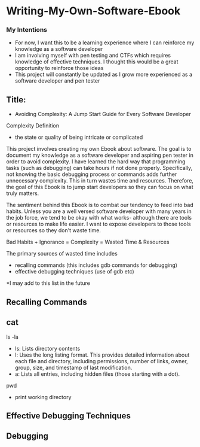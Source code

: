 # Writing-My-Own-Software-Ebook

### My Intentions
- For now, I want this to be a learning experience where I can reinforce my knowledge as a software developer
- I am involving myself with pen testing and CTFs which requires knowledge of effective techniques. I thought this would be a great opportunity to reinforce those ideas
- This project will constantly be updated as I grow more experienced as a software developer and pen tester

## Title: 
- Avoiding Complexity: A Jump Start Guide for Every Software Developer

Complexity Definition
- the state or quality of being intricate or complicated

This project involves creating my own Ebook about software. The goal is to document my knowledge as a software developer and aspiring pen tester in order to avoid complexity. I have learned the hard way that programming tasks (such as debugging) can take hours if not done properly. Specifically, not knowing the basic debugging process or commands adds further unnecessary complexity. This in turn wastes time and resources. Therefore, the goal of this Ebook is to jump start developers so they can focus on what truly matters.

The sentiment behind this Ebook is to combat our tendency to feed into bad habits. Unless you are a well versed software developer with many years in the job force, we tend to be okay with what works- although there are tools or resources to make life easier. I want to expose developers to those tools or resources so they don't waste time. 

Bad Habits + Ignorance = Complexity = Wasted Time & Resources

The primary sources of wasted time includes
- recalling commands (this includes gdb commands for debugging)
- effective debugging techniques (use of gdb etc)

*I may add to this list in the future

## Recalling Commands

cat 
- 

ls -la
- ls: Lists directory contents
- l: Uses the long listing format. This provides detailed information about each file and directory, including permissions, number of links, owner, group, size, and timestamp of last modification.
- a: Lists all entries, including hidden files (those starting with a dot).

pwd
- print working directory

## Effective Debugging Techniques


## Debugging
